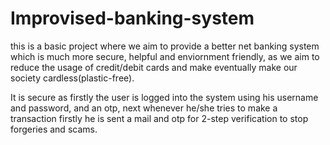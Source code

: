 # Improvised-banking-system 
  
this is a basic project where we aim to provide a better net banking system which is much more secure, helpful and enviornment friendly, as we aim to reduce the usage of credit/debit cards and make eventually make our society cardless(plastic-free).
  
It is secure as firstly the user is logged into the system using his username and password, and an otp, next whenever he/she tries to make a transaction firstly he is sent a mail and otp for 2-step verification to stop forgeries and scams.
 
